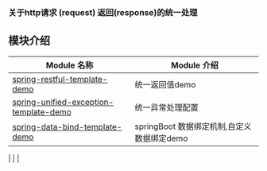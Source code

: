 

### 关于http请求 (request) 返回(response)的统一处理


## 模块介绍
| Module 名称                                                  | Module 介绍                                                    |
| ------------------------------------------------------------ | ------------------------------------------------------------ |
| [spring-restful-template-demo](./spring-restful-template-demo) | 统一返回值demo                        |
| [spring-unified-exception-template-demo](./spring-unified-exception-template-demo) |  统一异常处理配置    |
| [spring-data-bind-template-demo](./spring-data-bind-template-demo) | springBoot 数据绑定机制,自定义数据绑定demo |






| []() | |